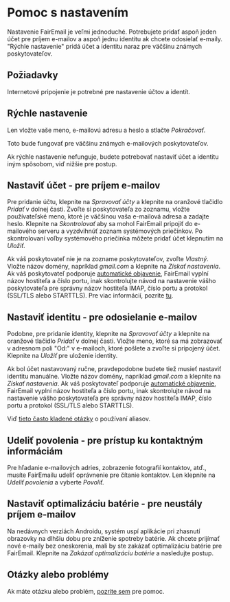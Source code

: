 # Pomoc s nastavením

Nastavenie FairEmail je veľmi jednoduché. Potrebujete pridať aspoň jeden účet pre príjem e-mailov a aspoň jednu identitu ak chcete odosielať e-maily. "Rýchle nastavenie" pridá účet a identitu naraz pre väčšinu známych poskytovateľov.

## Požiadavky

Internetové pripojenie je potrebné pre nastavenie účtov a identít.

## Rýchle nastavenie

Len vložte vaše meno, e-mailovú adresu a heslo a stlačte *Pokračovať*.

Toto bude fungovať pre väčšinu známych e-mailových poskytovateľov.

Ak rýchle nastavenie nefunguje, budete potrebovať nastaviť účet a identitu iným spôsobom, viď nižšie pre postup.

## Nastaviť účet - pre príjem e-mailov

Pre pridanie účtu, klepnite na *Spravovať účty* a klepnite na oranžové tlačidlo *Pridať* v dolnej časti. Zvoľte si poskytovateľa zo zoznamu, vložte používateľské meno, ktoré je väčšinou vaša e-mailová adresa a zadajte heslo. Klepnite na *Skontrolovať* aby sa mohol FairEmail pripojiť do e-mailového serveru a vyzdvihnúť zoznam systémových priečinkov. Po skontrolovaní voľby systémového priečinka môžete pridať účet klepnutím na *Uložiť*.

Ak váš poskytovateľ nie je na zozname poskytovateľov, zvoľte *Vlastný*. Vložte názov domény, napríklad *gmail.com* a klepnite na *Získať nastavenia*. Ak váš poskytovateľ podporuje [automatické objavenie](https://tools.ietf.org/html/rfc6186), FairEmail vyplní názov hostiteľa a číslo portu, inak skontrolujte návod na nastavenie vášho poskytovateľa pre správny názov hostiteľa IMAP, číslo portu a protokol (SSL/TLS alebo STARTTLS). Pre viac informácií, pozrite [tu](https://github.com/M66B/FairEmail/blob/master/FAQ.md#authorizing-accounts).

## Nastaviť identitu - pre odosielanie e-mailov

Podobne, pre pridanie identity, klepnite na *Spravovať účty* a klepnite na oranžové tlačidlo *Pridať* v dolnej časti. Vložte meno, ktoré sa má zobrazovať v adresnom poli "Od:" v e-mailoch, ktoré pošlete a zvoľte si pripojený účet. Klepnite na *Uložiť* pre uloženie identity.

Ak bol účet nastavovaný ručne, pravdepodobne budete tiež musieť nastaviť identitu manuálne. Vložte názov domény, napríklad *gmail.com* a klepnite na *Získať nastavenia*. Ak váš poskytovateľ podporuje [automatické objavenie](https://tools.ietf.org/html/rfc6186), FairEmail vyplní názov hostiteľa a číslo portu, inak skontrolujte návod na nastavenie vášho poskytovateľa pre správny názov hostiteľa IMAP, číslo portu a protokol (SSL/TLS alebo STARTTLS).

Viď [tieto často kladené otázky](https://github.com/M66B/FairEmail/blob/master/FAQ.md#FAQ9) o používaní aliasov.

## Udeliť povolenia - pre prístup ku kontaktným informáciám

Pre hľadanie e-mailových adries, zobrazenie fotografií kontaktov, atď., musíte FairEmailu udeliť oprávnenie pre čítanie kontaktov. Len klepnite na *Udeliť povolenia* a vyberte *Povoliť*.

## Nastaviť optimalizáciu batérie - pre neustály príjem e-mailov

Na nedávnych verziách Androidu, systém uspí aplikácie pri zhasnutí obrazovky na dlhšiu dobu pre zníženie spotreby batérie. Ak chcete prijímať nové e-maily bez oneskorenia, mali by ste zakázať optimalizáciu batérie pre FairEmail. Klepnite na *Zakázať optimalizáciu batérie* a nasledujte postup.

## Otázky alebo problémy

Ak máte otázku alebo problém, [pozrite sem](https://github.com/M66B/FairEmail/blob/master/FAQ.md) pre pomoc.
